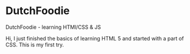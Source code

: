 # DutchFoodie
DutchFoodie - learning HTMl/CSS &amp; JS


Hi,
I just finished the basics of learning HTML 5 and started with a part of CSS.
This is my first try.
